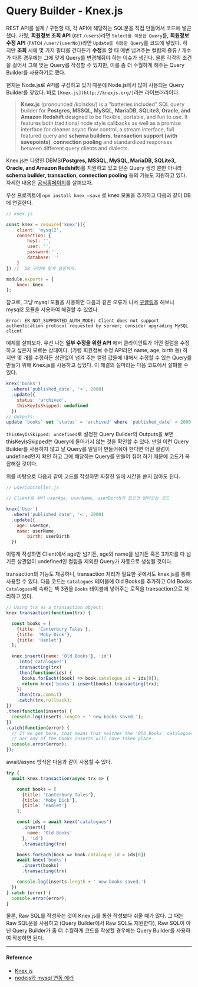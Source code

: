 # Query Builder - Knex.js

REST API를 설계 /  구현할 때, 각 API에 해당하는 SQL문을 직접 만들어서 코드에 넣곤 했다. 가령, **회원정보 조회 API** (`GET` `/users`)라면 `Select를 이용한 Query`를, **회원정보 수정 API** (`PATCH` `/user/{userNo}`)라면 `Update를 이용한 Query`를 코드에 넣었다. 하지만 **조회** 시에 몇 가지 필터를 건다든가 **수정**을 할 때 매번 넘겨주는 컬럼의 종류 / 개수가 다른 경우에는 그에 맞게 Query를 변경해줘야 하는 이슈가 생긴다. 물론 각각의 조건을 걸어서 그에 맞는 Query를 작성할 수 있지만, 이를 좀 더 수월하게 해주는 Query Builder를 사용하기로 했다. 

현재는 Node.js로 API를 구성하고 있기 때문에 Node.js에서 많이 사용되는 Query Builder를 찾았다. 바로 `[Knex.js](http://knexjs.org/)`라는 라이브러리이다.

> **Knex.js** (pronounced /kəˈnɛks/) is a "batteries included" SQL query builder for **Postgres, MSSQL, MySQL, MariaDB, SQLite3, Oracle, and Amazon Redshift** designed to be flexible, portable, and fun to use. It features both traditional node style callbacks as well as a promise interface for cleaner async flow control, a stream interface, full featured query and **schema builders**, **transaction support (with savepoints)**, **connection pooling** and standardized responses between different query clients and dialects.

Knex.js는 다양한 DBMS(**Postgres, MSSQL, MySQL, MariaDB, SQLite3, Oracle, and Amazon Redshift**)를 지원하고 있고 단순 Query 생성 뿐만 아니라 **schema builder, transaction, connection pooling** 등의 기능도 지원하고 있다. 자세한 내용은 [공식홈페이지](http://knexjs.org)를 살펴보자.

우선 프로젝트에 `npm install knex —save` 로 knex 모듈을 추가하고 다음과 같이 DB에 연결한다. 

```jsx
// knex.js

const knex = require('knex')({
    client: 'mysql2',
    connection: {
        host: '',
        user: '',
        password:'',
        database: ''
    }
}) //  DB 구성에 맞게 설정하자.

module.exports = {
    knex: knex
};
```

참고로, 그냥 mysql 모듈을 사용하면 다음과 같은 오류가 나서 [구글링](https://www.inflearn.com/questions/3637)을 해보니 mysql2 모듈을 사용하여 해결할 수 있었다.

```
Error: ER_NOT_SUPPORTED_AUTH_MODE: Client does not support authentication protocol requested by server; consider upgrading MySQL client
```

예제를 살펴보자. 우선 나는 **일부 수정을 위한 API** 에서 클라이언트가 어떤 컬럼을 수정하고 싶은지 모르는 상태이다. (가령 회원정보 수정 API라면 name, age, birth 등) 하지만 몇 개를 수정하든 상관없이 넘겨 주는 컬럼 값들에 대해서 수정할 수 있는 Query를 만들기 위해 Knex.js를 사용하고 싶었다. 이 해결의 실마리는 다음 코드에서 살펴볼 수 있다.

```jsx
knex('books')
  .where('published_date', '<', 2000)
  .update({
    status: 'archived',
    thisKeyIsSkipped: undefined
  })
// Outputs:
update `books` set `status` = 'archived' where `published_date` < 2000
```

`thisKeyIsSkipped: undefined`로 설정한 Query Builder의 Outputs을 보면 thisKeyIsSkipped는 Query에 들어가지 않는 것을 확인할 수 있다. 만일 이런 Query Builder를 사용하지 않고 날 Query를 일일이 만들어줘야 한다면 어떤 컬럼이 undefined인지 확인 하고 그에 해당하는 Query를 만들어 줘야 하기 때문에 코드가 복잡해질 것이다.

위를 바탕으로 다음과 같이 코드를 작성하면 짜잘한 일에 시간을 쏟지 않아도 된다.  

```jsx
// userController.js

// Client로 부터 userAge, userName, userBirth가 있으면 받아오는 코드

knex('User')
  .where('published_date', '<', 2000)
  .update({
    age: userAge,
    name: userName,
		birth: userBirth
  })
```

이렇게 작성하면 Client에서 age만 넘기든, age와 name을 넘기든 혹은 3가지를 다 넘기든 상관없이 undefined인 컬럼을 제외한 Query가 자동으로 생성될 것이다.

transaction의 기능도 제공하니, transaction 처리가 필요한 곳에서도 knex.js를 통해 사용할 수 있다. 다음 코드는 `Catalogues` 테이블에 Old Books를 추가하고 Old Books `Catalogues`에 속하는 책 3권을 `Books` 테이블에 넣어주는 로직을 transaction으로 처리하고 있다. 

```jsx
// Using trx as a transaction object:
knex.transaction(function(trx) {

  const books = [
    {title: 'Canterbury Tales'},
    {title: 'Moby Dick'},
    {title: 'Hamlet'}
  ];

  knex.insert({name: 'Old Books'}, 'id')
    .into('catalogues')
    .transacting(trx)
    .then(function(ids) {
      books.forEach((book) => book.catalogue_id = ids[0]);
      return knex('books').insert(books).transacting(trx);
    })
    .then(trx.commit)
    .catch(trx.rollback);
})
.then(function(inserts) {
  console.log(inserts.length + ' new books saved.');
})
.catch(function(error) {
  // If we get here, that means that neither the 'Old Books' catalogues insert,
  // nor any of the books inserts will have taken place.
  console.error(error);
});
```

await/async 방식은 다음과 같이 사용할 수 있다.

```jsx
try {
  await knex.transaction(async trx => {

    const books = [
      {title: 'Canterbury Tales'},
      {title: 'Moby Dick'},
      {title: 'Hamlet'}
    ];

    const ids = await knex('catalogues')
      .insert({
        name: 'Old Books'
      }, 'id')
      .transacting(trx)

    books.forEach(book => book.catalogue_id = ids[0])
    await knex('books')
      .insert(books)
      .transacting(trx)

    console.log(inserts.length + ' new books saved.')
  })
} catch (error) {
  console.error(error);
}
```

물론, Raw SQL를 작성하는 것이 Knex.js를 통한 작성보다 쉬울 때가 많다. 그 때는 Raw SQL문을 사용하고 (Query Builder에서 Raw SQL도 지원한다), Raw SQL이 아닌 Query Builder가 좀 더 수월하게 코드를 작성할 경우에는 Query Builder를 사용하여 작성하면 된다.

---
#### Reference
- [Knex.js](http://knexjs.org)
- [nodejs와 mysql 연동 에러](https://www.inflearn.com/questions/3637)
